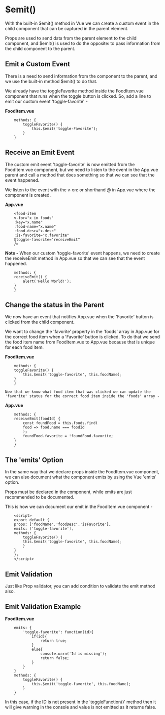 # $emit()
With the built-in $emit() method in Vue we can create a custom event in the child component that can be captured in the parent element.

Props are used to send data from the parent element to the child component, and $emit() is used to do the opposite: to pass information from the child component to the parent.

## Emit a Custom Event
There is a need to send information from the component to the parent, and we use the built-in method $emit() to do that.

We already have the toggleFavorite method inside the FoodItem.vue component that runs when the toggle button is clicked. So, add a line to emit our custom event 'toggle-favorite' - 

   **FoodItem.vue**
   
        methods: {
            toggleFavorite() {
                this.$emit('toggle-Favorite');
            }
        }

## Receive an Emit Event
The custom emit event 'toggle-favorite' is now emitted from the FoodItem.vue component, but we need to listen to the event in the App.vue parent and call a method that does something so that we can see that the event happened.

We listen to the event with the v-on: or shorthand @ in App.vue where the component is created.

   **App.vue**

        <food-item
        v-for="x in foods"
        :key="x.name"
        :food-name="x.name"
        :food-desc="x.desc"
        :is-favorite="x.favorite"
        @toggle-favorite="receiveEmit"
        />
    
**Note -** When our custom 'toggle-favorite' event happens, we need to create the receiveEmit method in App.vue so that we can see that the event happened.

        methods: {
        receiveEmit() {
            alert('Hello World!');
        }
        }

## Change the status in the Parent
We now have an event that notifies App.vue when the 'Favorite' button is clicked from the child component.

We want to change the 'favorite' property in the 'foods' array in App.vue for the correct food item when a 'Favorite' button is clicked. To do that we send the food item name from FoodItem.vue to App.vue because that is unique for each food item.

   **FoodItem.vue**

        methods: {
        toggleFavorite() {
            this.$emit('toggle-favorite', this.foodName);
        }
        }
    
    Now that we know what food item that was clicked we can update the 'favorite' status for the correct food item inside the 'foods' array -

   **App.vue**

        methods: {
        receiveEmit(foodId) {
            const foundFood = this.foods.find(
            food => food.name === foodId
            );
            foundFood.favorite = !foundFood.favorite;
        }
        }

## The 'emits' Option
In the same way that we declare props inside the FoodItem.vue component, we can also document what the component emits by using the Vue 'emits' option.

Props must be declared in the component, while emits are just recommended to be documented.

This is how we can document our emit in the FoodItem.vue component -

        <script>
        export default {  
        props: ['foodName','foodDesc','isFavorite'],
        emits: ['toggle-favorite'],
        methods: {
            toggleFavorite() {
            this.$emit('toggle-favorite', this.foodName);
            }
        }
        };
        </script>

## Emit Validation
Just like Prop validator, you can add condition to validate the emit method also. 

## Emit Validation Example

   **FoodItem.vue**

        emits: {
            'toggle-favorite': function(id){
                if(id){
                    return true;
                }
                else{
                    console.warn('Id is missing');
                    return false;
                }
            }
        }
        methods: {
            toggleFavorite() {
                this.$emit('toggle-favorite', this.foodName);
            }
        }

   In this case, if the ID is not present in the 'toggleFunction()' method then it will give warning in the console and value is not emitted as it returns false.